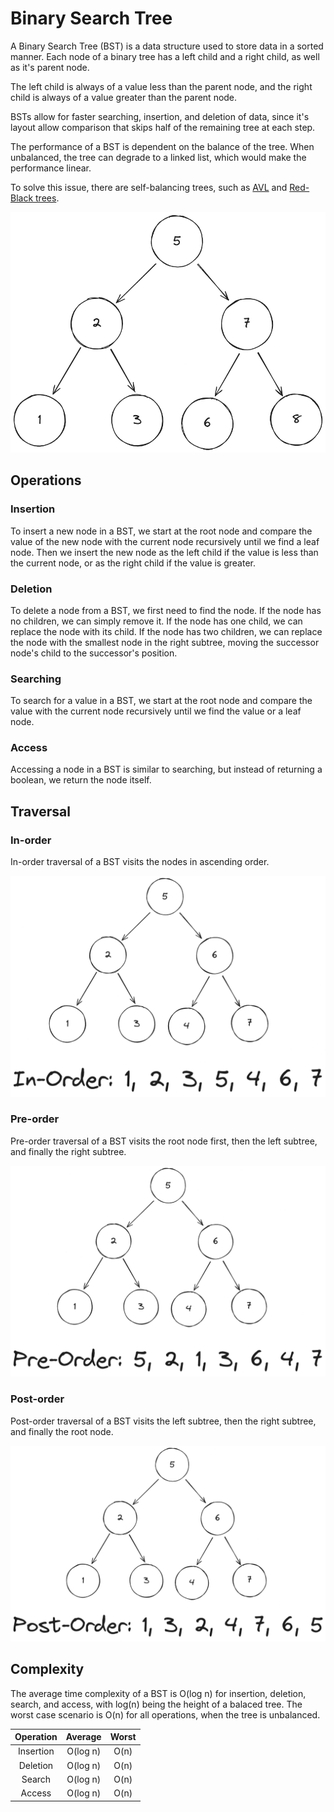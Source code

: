 # Binary Search Tree

A Binary Search Tree (BST) is a data structure used to store data in a sorted manner.
Each node of a binary tree has a left child and a right child, as well as it's parent node.

The left child is always of a value less than the parent node,
and the right child is always of a value greater than the parent node.

BSTs allow for faster searching, insertion, and deletion of data,
since it's layout allow comparison that skips half of the remaining tree at each step.

The performance of a BST is dependent on the balance of the tree.
When unbalanced, the tree can degrade to a linked list, which would make the performance linear.

To solve this issue, there are self-balancing trees, such as [AVL](TODO) and [Red-Black trees](/data-structures/rb_tree).

![Binary Search Tree](/assets/bst.png)

## Operations

### Insertion

To insert a new node in a BST, we start at the root node and compare the value
of the new node with the current node recursively until we find a leaf node.
Then we insert the new node as the left child if the value is less than the current node,
or as the right child if the value is greater.

### Deletion

To delete a node from a BST, we first need to find the node.
If the node has no children, we can simply remove it.
If the node has one child, we can replace the node with its child.
If the node has two children, we can replace the node with the smallest node in the right subtree,
moving the successor node's child to the successor's position.

### Searching

To search for a value in a BST, we start at the root node and compare the value
with the current node recursively until we find the value or a leaf node.

### Access

Accessing a node in a BST is similar to searching, but instead of returning a boolean,
we return the node itself.

## Traversal

### In-order

In-order traversal of a BST visits the nodes in ascending order.

![In-order Traversal](/assets/inorder.png)

### Pre-order

Pre-order traversal of a BST visits the root node first, then the left subtree, and finally the right subtree.

![Pre-order Traversal](/assets/preorder.png)

### Post-order

Post-order traversal of a BST visits the left subtree, then the right subtree, and finally the root node.

![Post-order Traversal](/assets/postorder.png)

## Complexity

The average time complexity of a BST is O(log n) for insertion, deletion, search, and access,
with log(n) being the height of a balaced tree. The worst case scenario is O(n) for all operations,
when the tree is unbalanced.

| Operation |   Average   |   Worst   |
|:---------:|:-----------:|:---------:|
| Insertion | O(log n)    | O(n)      |
| Deletion  | O(log n)    | O(n)      |
| Search    | O(log n)    | O(n)      |
| Access    | O(log n)    | O(n)      |
